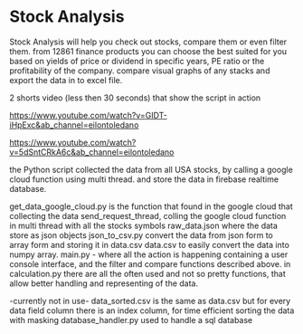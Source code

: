 # Stock Analysis	

Stock Analysis will help you check out stocks, compare them or even filter them.
from 12861 finance products you can choose the best suited for you based on yields of price or dividend in specific years,
PE ratio or the profitability of the company.
compare visual graphs of any stacks and export the data in to excel file.

2 shorts video (less then 30 seconds) that show the script in action

https://www.youtube.com/watch?v=GIDT-iHpExc&ab_channel=eilontoledano

https://www.youtube.com/watch?v=5dSntCRkA6c&ab_channel=eilontoledano
 
the Python script collected the data from all USA stocks, by calling a google cloud function using multi thread.
and store the data in firebase realtime database.

get_data_google_cloud.py is the function that found in the google cloud that collecting the data
send_request_thread, colling the google cloud function in multi thread with all the stocks symbols
raw_data.json where the data store as json objects
json_to_csv.py convert the data from json form to array form and storing it in data.csv
data.csv to easily convert the data into numpy array.
main.py - where all the action is happening containing a user console interface, and the filter and compare functions described above.
in calculation.py there are all the often used and not so pretty functions, that allow better handling and representing of the data.

-currently not in use-
data_sorted.csv is the same as data.csv but for every data field column there is an index column,
for time efficient sorting the data with masking
database_handler.py used to handle a sql database
